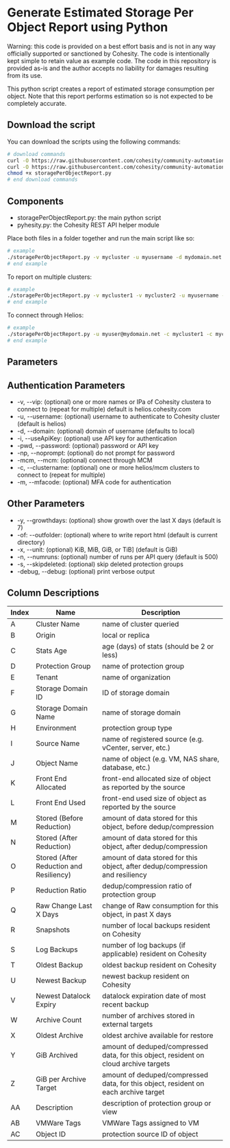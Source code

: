 # Generate Estimated Storage Per Object Report using Python

Warning: this code is provided on a best effort basis and is not in any way officially supported or sanctioned by Cohesity. The code is intentionally kept simple to retain value as example code. The code in this repository is provided as-is and the author accepts no liability for damages resulting from its use.

This python script creates a report of estimated storage consumption per object. Note that this report performs estimation so is not expected to be completely accurate.

## Download the script

You can download the scripts using the following commands:

```bash
# download commands
curl -O https://raw.githubusercontent.com/cohesity/community-automation-samples/main/reports/python/storagePerObjectReport/storagePerObjectReport.py
curl -O https://raw.githubusercontent.com/cohesity/community-automation-samples/main/python/pyhesity.py
chmod +x storagePerObjectReport.py
# end download commands
```

## Components

* storagePerObjectReport.py: the main python script
* pyhesity.py: the Cohesity REST API helper module

Place both files in a folder together and run the main script like so:

```bash
# example
./storagePerObjectReport.py -v mycluster -u myusername -d mydomain.net
# end example
```

To report on multiple clusters:

```bash
# example
./storagePerObjectReport.py -v mycluster1 -v mycluster2 -u myusername -d mydomain.net
# end example
```

To connect through Helios:

```bash
# example
./storagePerObjectReport.py -u myuser@mydomain.net -c mycluster1 -c mycluster2
# end example
```

## Parameters

## Authentication Parameters

* -v, --vip: (optional) one or more names or IPa of Cohesity clustera to connect to (repeat for multiple) default is helios.cohesity.com
* -u, --username: (optional) username to authenticate to Cohesity cluster (default is helios)
* -d, --domain: (optional) domain of username (defaults to local)
* -i, --useApiKey: (optional) use API key for authentication
* -pwd, --password: (optional) password or API key
* -np, --noprompt: (optional) do not prompt for password
* -mcm, --mcm: (optional) connect through MCM
* -c, --clustername: (optional) one or more helios/mcm clusters to connect to (repeat for multiple)
* -m, --mfacode: (optional) MFA code for authentication

## Other Parameters

* -y, --growthdays: (optional) show growth over the last X days (default is 7)
* -of: --outfolder: (optional) where to write report html (default is current directory)
* -x, --unit: (optional) KiB, MiB, GiB, or TiB] (default is GiB)
* -n, --numruns: (optional) number of runs per API query (default is 500)
* -s, --skipdeleted: (optional) skip deleted protection groups
* -debug, --debug: (optional) print verbose output

## Column Descriptions

Index | Name | Description
--- | --- | ---
A | Cluster Name | name of cluster queried
B | Origin | local or replica
C | Stats Age | age (days) of stats (should be 2 or less)
D | Protection Group | name of protection group
E | Tenant | name of organization
F | Storage Domain ID | ID of storage domain
G | Storage Domain Name | name of storage domain
H | Environment | protection group type
I | Source Name | name of registered source (e.g. vCenter, server, etc.)
J | Object Name | name of object (e.g. VM, NAS share, database, etc.)
K | Front End Allocated | front-end allocated size of object as reported by the source
L | Front End Used | front-end used size of object as reported by the source
M | Stored (Before Reduction) | amount of data stored for this object, before dedup/compression
N | Stored (After Reduction) | amount of data stored for this object, after dedup/compression
O | Stored (After Reduction and Resiliency) | amount of data stored for this object, after dedup/compression and resiliency
P | Reduction Ratio | dedup/compression ratio of protection group
Q | Raw Change Last X Days | change of Raw consumption for this object, in past X days
R | Snapshots | number of local backups resident on Cohesity
S | Log Backups | number of log backups (if applicable) resident on Cohesity
T | Oldest Backup | oldest backup resident on Cohesity
U | Newest Backup | newest backup resident on Cohesity
V | Newest Datalock Expiry | datalock expiration date of most recent backup
W | Archive Count | number of archives stored in external targets
X | Oldest Archive | oldest archive available for restore
Y | GiB Archived | amount of deduped/compressed data, for this object, resident on cloud archive targets
Z | GiB per Archive Target | amount of deduped/compressed data, for this object, resident on each archive target
AA | Description | description of protection group or view
AB | VMWare Tags | VMWare Tags assigned to VM
AC | Object ID | protection source ID of object
